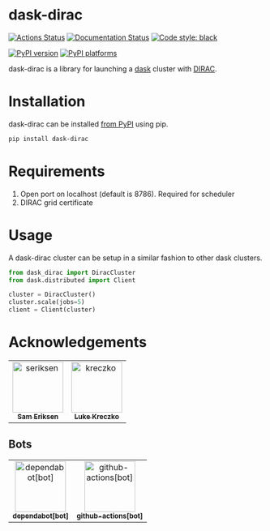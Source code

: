 # dask-dirac

[![Actions Status][actions-badge]][actions-link]
[![Documentation Status][rtd-badge]][rtd-link]
[![Code style: black][black-badge]][black-link]

[![PyPI version][pypi-version]][pypi-link]
[![PyPI platforms][pypi-platforms]][pypi-link]


[actions-badge]:            https://github.com/SWIFT-HEP/dask-dirac/workflows/CI/badge.svg
[actions-link]:             https://github.com/SWIFT-HEP/dask-dirac/actions
[black-badge]:              https://img.shields.io/badge/code%20style-black-000000.svg
[black-link]:               https://github.com/psf/black
[pypi-link]:                https://pypi.org/project/dask-dirac/
[pypi-platforms]:           https://img.shields.io/pypi/pyversions/dask-dirac
[pypi-version]:             https://badge.fury.io/py/dask-dirac.svg
[rtd-badge]:                https://readthedocs.org/projects/dask-dirac/badge/?version=latest
[rtd-link]:                 https://dask-dirac.readthedocs.io/en/latest/?badge=latest
[sk-badge]:                 https://scikit-hep.org/assets/images/Scikit--HEP-Project-blue.svg

dask-dirac is a library for launching a [dask](https://www.dask.org/) cluster with [DIRAC](https://dirac.readthedocs.io/en/latest/).

# Installation

dask-dirac can be installed [from PyPI](https://pypi.org/project/dask-dirac/) using pip.

```bash
pip install dask-dirac
```

# Requirements
1. Open port on localhost (default is 8786). Required for scheduler
2. DIRAC grid certificate

# Usage
A dask-dirac cluster can be setup in a similar fashion to other dask clusters.

```python
from dask_dirac import DiracCluster
from dask.distributed import Client

cluster = DiracCluster()
cluster.scale(jobs=5)
client = Client(cluster)
```

# Acknowledgements
<!-- readme: contributors -start -->
<table>
	<tbody>
		<tr>
            <td align="center">
                <a href="https://github.com/seriksen">
                    <img src="https://avatars.githubusercontent.com/u/5619270?v=4" width="100;" alt="seriksen"/>
                    <br />
                    <sub><b>Sam Eriksen</b></sub>
                </a>
            </td>
            <td align="center">
                <a href="https://github.com/kreczko">
                    <img src="https://avatars.githubusercontent.com/u/1213276?v=4" width="100;" alt="kreczko"/>
                    <br />
                    <sub><b>Luke Kreczko</b></sub>
                </a>
            </td>
		</tr>
	<tbody>
</table>
<!-- readme: contributors -end -->

## Bots
<!-- readme: bots -start -->
<table>
	<tbody>
		<tr>
            <td align="center">
                <a href="https://github.com/dependabot[bot]">
                    <img src="https://avatars.githubusercontent.com/in/29110?v=4" width="100;" alt="dependabot[bot]"/>
                    <br />
                    <sub><b>dependabot[bot]</b></sub>
                </a>
            </td>
            <td align="center">
                <a href="https://github.com/github-actions[bot]">
                    <img src="https://avatars.githubusercontent.com/in/15368?v=4" width="100;" alt="github-actions[bot]"/>
                    <br />
                    <sub><b>github-actions[bot]</b></sub>
                </a>
            </td>
		</tr>
	<tbody>
</table>
<!-- readme: bots -end -->
